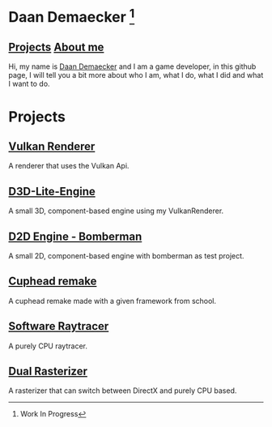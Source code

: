 <link href="Content/StyleSheet.css" rel="stylesheet"></link>

# Daan Demaecker [^1]
## [Projects](#Projects)      [About me](AboutMe.md)
Hi, my name is [Daan Demaecker](AboutMe.md) and I am a game developer, in this github page, I will tell you a bit more about who I am, what I do, what I did and what I want to do.  

[^1]: Work In Progress

# Projects
## [Vulkan Renderer](https://github.com/DaanDemaecker/VulkanRenderer)
A renderer that uses the Vulkan Api.  

## [D3D-Lite-Engine](https://github.com/DaanDemaecker/D3D-Lite-Engine)
A small 3D, component-based engine using my VulkanRenderer.

## [D2D Engine - Bomberman](https://github.com/DaanDemaecker/D2DEngine)
A small 2D, component-based engine with bomberman as test project.  

## [Cuphead remake](https://github.com/DaanDemaecker/CupheadRemake)
A cuphead remake made with a given framework from school.  

## [Software Raytracer](https://github.com/DaanDemaecker/RayTracer)
A purely CPU raytracer.

## [Dual Rasterizer](https://github.com/DaanDemaecker/DualRasterizer)
A rasterizer that can switch between DirectX and purely CPU based.  
